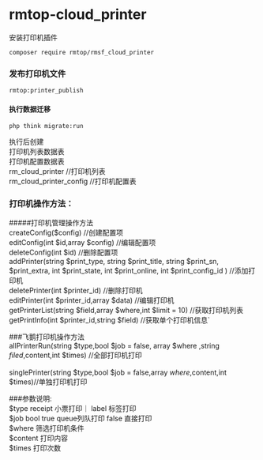 # rmtop-cloud_printer

安装打印机插件 

`composer require rmtop/rmsf_cloud_printer
`
### 发布打印机文件

`rmtop:printer_publish
`

#### 执行数据迁移
`php think migrate:run`

执行后创建 <br>
打印机列表数据表 <br>
打印机配置数据表 <br>
rm_cloud_printer //打印机列表 <br>
rm_cloud_printer_config  //打印机配置表  <br>


### 打印机操作方法：


#####打印机管理操作方法<br>
createConfig($config) //创建配置项 <br>
editConfig(int $id,array $config) //编辑配置项 <br>
deleteConfig(int $id)  //删除配置项<br>
addPrinter(string $print_type, string $print_title, string $print_sn, $print_extra, int $print_state, int $print_online, int $print_config_id
) //添加打印机<br>
deletePrinter(int $printer_id) //删除打印机<br>
editPrinter(int $printer_id,array $data) //编辑打印机<br>
getPrinterList(string $field,array $where,int $limit = 10) //获取打印机列表<br>
getPrintInfo(int $printer_id,string $field) //获取单个打印机信息`<br>


###飞鹅打印机操作方法<br>
allPrinterRun(string $type,bool $job = false, array $where ,string $filed,$content,int $times) //全部打印机打印<br><br>
singlePrinter(string $type,bool $job = false,array $where,$content,int $times)//单独打印机打印


###参数说明:<br>
$type  receipt 小票打印｜ label 标签打印 <br>
$job  bool   true queue列队打印    false 直接打印<br>
$where  筛选打印机条件<br>
$content 打印内容<br>
$times 打印次数<br>